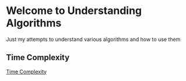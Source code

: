 # Welcome to Understanding Algorithms
Just my attempts to understand various algorithms and how to use them

## Time Complexity

[Time Complexity][tc]

<!-- Links -->
[tc]:https://github.com/iamsammak/UnderstandingAlgorithms/tree/master/time_complexity
